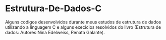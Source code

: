 # Estrutura-De-Dados-C
 Alguns codigos desenvolvidos durante meus estudos de estrutura de dados utilizando a linguagem C e alguns execicios resolvidos do livro (Estrutura de dados: Autores:Nina Edelweiss, Renata Galante).
